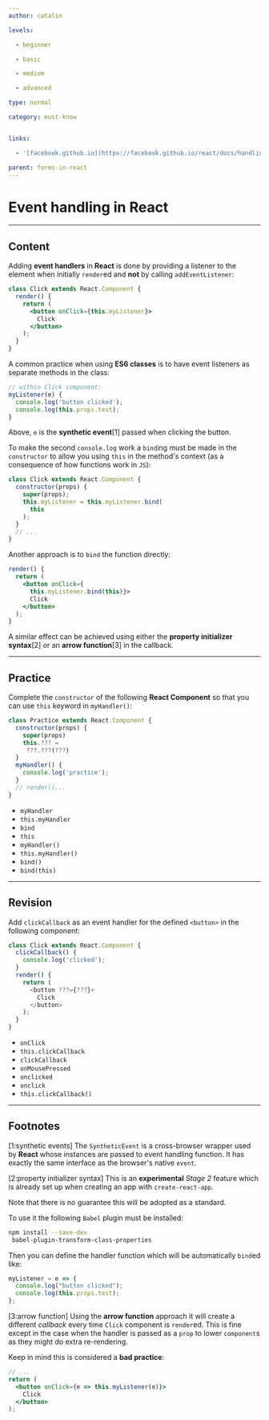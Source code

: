 ```yaml
---
author: catalin

levels:

  - beginner

  - basic

  - medium

  - advanced

type: normal

category: must-know


links:

  - '[facebook.github.io](https://facebook.github.io/react/docs/handling-events.html){website}'

parent: forms-in-react
---
```


# Event handling in **React**

---

## Content

Adding **event handlers** in **React** is done by providing a listener to the element when initially `render`ed and **not** by calling `addEventListener`:

```jsx
class Click extends React.Component {
  render() {
    return (
      <button onClick={this.myListener}>
        Click
      </button>
    );
  }
}
```

A common practice when using **ES6 classes** is to have event listeners as separate methods in the class:

```jsx
// within Click component:
myListener(e) {
  console.log('button clicked');
  console.log(this.props.test);
}
```

Above, `e` is the **synthetic event**[1] passed when clicking the button.

To make the second `console.log` work a `bind`ing must be made in the `constructor` to allow you using `this` in the method's context (as a consequence of how functions work in `JS`):

```jsx
class Click extends React.Component {
  constructor(props) {
    super(props);
    this.myListener = this.myListener.bind(
      this
    );
  }
  // ...
}
```

Another approach is to `bind` the function directly:

```jsx
render() {
  return (
    <button onClick={
      this.myListener.bind(this)}>
      Click
    </button>
  );
}
```

A similar effect can be achieved using either the **property initializer syntax**[2] or an **arrow function**[3] in the callback.

---

## Practice

Complete the `constructor` of the following **React Component** so that you can use `this` keyword in `myHandler()`:

```jsx
class Practice extends React.Component {
  constructor(props) {
    super(props)
    this.??? =
     ???.???(???)
  }
  myHandler() {
    console.log('practice');
  }
  // render()...
}
```

- `myHandler`
- `this.myHandler`
- `bind`
- `this`
- `myHandler()`
- `this.myHandler()`
- `bind()`
- `bind(this)`

---

## Revision

Add `clickCallback` as an event handler for the defined `<button>` in the following component:

```jsx
class Click extends React.Component {
  clickCallback() {
    console.log('clicked');
  }
  render() {
    return (
      <button ???={???}>
        Click
      </button>
    );
  }
}
```

- `onClick`
- `this.clickCallback`
- `clickCallback`
- `onMousePressed`
- `onclicked`
- `onclick`
- `this.clickCallback()`

---

## Footnotes

[1:synthetic events]
The `SyntheticEvent` is a cross-browser wrapper used by **React** whose instances are passed to event handling function.
It has exactly the same interface as the browser's native `event`.

[2:property initializer syntax]
This is an **experimental** _Stage 2_ feature which is already set up when creating an app with `create-react-app`.

Note that there is no guarantee this will be adopted as a standard.

To use it the following `Babel` plugin must be installed:

```bash
npm install --save-dev
 babel-plugin-transform-class-properties
```

Then you can define the handler function which will be automatically `bind`ed like:

```jsx
myListener = e => {
  console.log("button clicked");
  console.log(this.props.test);
};
```

[3:arrow function]
Using the **arrow function** approach it will create a different _callback_ every time `Click` component is `render`ed.
This is fine except in the case when the handler is passed as a `prop` to lower `component`s as they might do extra re-rendering.

Keep in mind this is considered a **bad practice**:

```jsx
// ...
return (
  <button onClick={e => this.myListener(e)}>
    Click
  </button>
);
```
